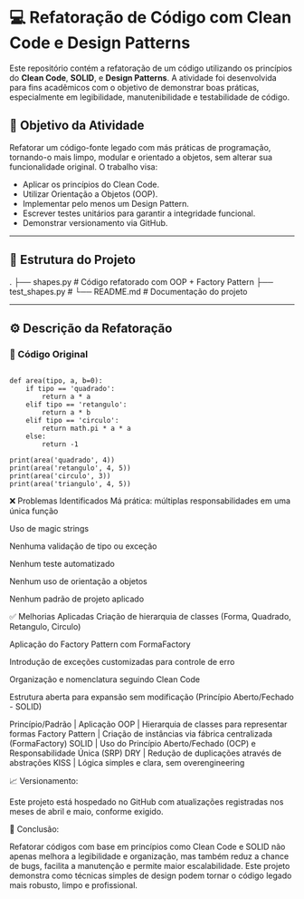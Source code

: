 # 💻 Refatoração de Código com Clean Code e Design Patterns

Este repositório contém a refatoração de um código utilizando os princípios do **Clean Code**, **SOLID**, e **Design Patterns**. A atividade foi desenvolvida para fins acadêmicos com o objetivo de demonstrar boas práticas, especialmente em legibilidade, manutenibilidade e testabilidade de código.

## 🎯 Objetivo da Atividade

Refatorar um código-fonte legado com más práticas de programação, tornando-o mais limpo, modular e orientado a objetos, sem alterar sua funcionalidade original. O trabalho visa:

- Aplicar os princípios do Clean Code.
- Utilizar Orientação a Objetos (OOP).
- Implementar pelo menos um Design Pattern.
- Escrever testes unitários para garantir a integridade funcional.
- Demonstrar versionamento via GitHub.

---

## 📂 Estrutura do Projeto

. ├── shapes.py # Código refatorado com OOP + Factory Pattern ├── test_shapes.py # └── README.md # Documentação do projeto


---

## ⚙️ Descrição da Refatoração

### 🔴 Código Original

```pythonimport math

def area(tipo, a, b=0):
    if tipo == 'quadrado':
        return a * a
    elif tipo == 'retangulo':
        return a * b
    elif tipo == 'circulo':
        return math.pi * a * a
    else:
        return -1

print(area('quadrado', 4))
print(area('retangulo', 4, 5))
print(area('circulo', 3))
print(area('triangulo', 4, 5))

```

❌ Problemas Identificados
Má prática: múltiplas responsabilidades em uma única função

Uso de magic strings

Nenhuma validação de tipo ou exceção

Nenhum teste automatizado

Nenhum uso de orientação a objetos

Nenhum padrão de projeto aplicado

✅ Melhorias Aplicadas
Criação de hierarquia de classes (Forma, Quadrado, Retangulo, Circulo)

Aplicação do Factory Pattern com FormaFactory

Introdução de exceções customizadas para controle de erro

Organização e nomenclatura seguindo Clean Code

Estrutura aberta para expansão sem modificação (Princípio Aberto/Fechado - SOLID)

Princípio/Padrão | Aplicação
OOP | Hierarquia de classes para representar formas
Factory Pattern | Criação de instâncias via fábrica centralizada (FormaFactory)
SOLID | Uso do Princípio Aberto/Fechado (OCP) e Responsabilidade Única (SRP)
DRY | Redução de duplicações através de abstrações
KISS | Lógica simples e clara, sem overengineering


📈 Versionamento:

Este projeto está hospedado no GitHub com atualizações registradas nos meses de abril e maio, conforme exigido.

🧾 Conclusão:

Refatorar códigos com base em princípios como Clean Code e SOLID não apenas melhora a legibilidade e organização, mas também reduz a chance de bugs, facilita a manutenção e permite maior escalabilidade.
Este projeto demonstra como técnicas simples de design podem tornar o código legado mais robusto, limpo e profissional.

